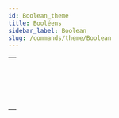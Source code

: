 ```yaml
---
id: Boolean_theme
title: Booléens
sidebar_label: Boolean
slug: /commands/theme/Boolean
---
```


|                                                                                 |
| ------------------------------------------------------------------------------- |
| [<!-- INCLUDE #_command_.Bool.Syntax -->](../../commands-legacy/bool.md)<br/>   |
| [<!-- INCLUDE #_command_.False.Syntax -->](../../commands-legacy/false.md)<br/> |
| [<!-- INCLUDE #_command_.Not.Syntax -->](../../commands-legacy/not.md)<br/>     |
| [<!-- INCLUDE #_command_.True.Syntax -->](../../commands-legacy/true.md)<br/>   |
